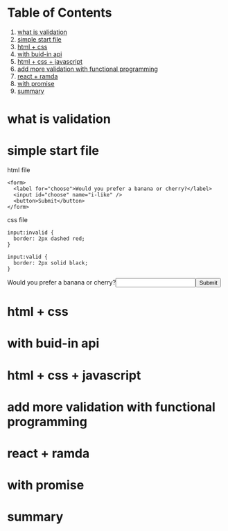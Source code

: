 
# Table of Contents

1.  [what is validation](#org948b56d)
2.  [simple start file](#org25bcb80)
3.  [html + css](#orgd9292e2)
4.  [with buid-in api](#org3d761a9)
5.  [html + css + javascript](#orgf1f0465)
6.  [add more validation with functional programming](#orgfdd87c7)
7.  [react + ramda](#org999de18)
8.  [with promise](#orgf43be6a)
9.  [summary](#org89ffe21)



<a id="org948b56d"></a>

# what is validation


<a id="org25bcb80"></a>

# simple start file

html file

    <form>
      <label for="choose">Would you prefer a banana or cherry?</label>
      <input id="choose" name="i-like" />
      <button>Submit</button>
    </form>

css file

    input:invalid {
      border: 2px dashed red;
    }
    
    input:valid {
      border: 2px solid black;
    }

<form><label for="choose">Would you prefer a banana or cherry?</label><input id="choose" name="i-like" /><button>Submit</button></form>


<a id="orgd9292e2"></a>

# html + css


<a id="org3d761a9"></a>

# with buid-in api


<a id="orgf1f0465"></a>

# html + css + javascript


<a id="orgfdd87c7"></a>

# add more validation with functional programming


<a id="org999de18"></a>

# react + ramda


<a id="orgf43be6a"></a>

# with promise


<a id="org89ffe21"></a>

# summary

